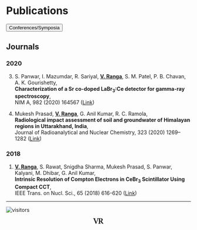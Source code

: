 # Publications
<a href="conf">
<input type=button value="Conferences/Symposia"></a>

## Journals
### 2020
3) S. Panwar, I. Mazumdar, R. Sariyal, **<ins>V. Ranga</ins>**, S. M. Patel, P. B. Chavan, A. K. Gourishetty,\
 **Characterization of a Sr co-doped LaBr<sub>3</sub>:Ce detector for gamma-ray spectroscopy**,\
 NIM A, 982 (2020) 164567 ([Link](https://doi.org/10.1016/j.nima.2020.164567))
 
2) Mukesh Prasad, **<ins>V. Ranga</ins>**, G. Anil Kumar, R. C. Ramola,\
 **Radiological impact assessment of soil and groundwater of Himalayan regions in Uttarakhand, India**,\
 Journal of Radioanalytical and Nuclear Chemistry, 323 (2020) 1269–1282 ([Link](https://doi.org/10.1007/s10967-019-06827-9)) 

### 2018
1) **<ins>V. Ranga</ins>**, S. Rawat, Snigdha Sharma, Mukesh Prasad, S. Panwar, Kalyani, M. Dhibar, G. Anil Kumar,\
**Intrinsic Resolution of Compton Electrons in CeBr<sub>3</sub> Scintillator Using Compact CCT**,\
 IEEE Trans. on Nucl. Sci., 65 (2018) 616-620 ([Link](https://doi.org/10.1109/TNS.2017.2779888))

---
![visitors](https://visitor-badge.glitch.me/badge?page_id=rangavirender.site.publ)
<p align="center"><img src="logo_v1.png" width="30"></p>
